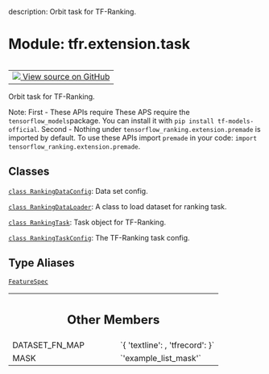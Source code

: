 description: Orbit task for TF-Ranking.

<div itemscope itemtype="http://developers.google.com/ReferenceObject">
<meta itemprop="name" content="tfr.extension.task" />
<meta itemprop="path" content="Stable" />
<meta itemprop="property" content="DATASET_FN_MAP"/>
<meta itemprop="property" content="MASK"/>
</div>

# Module: tfr.extension.task

<!-- Insert buttons and diff -->

<table class="tfo-notebook-buttons tfo-api nocontent" align="left">
<td>
  <a target="_blank" href="https://github.com/tensorflow/ranking/tree/master/tensorflow_ranking/extension/task.py">
    <img src="https://www.tensorflow.org/images/GitHub-Mark-32px.png" />
    View source on GitHub
  </a>
</td>
</table>

Orbit task for TF-Ranking.

Note: First - These APIs require These APS require the
`tensorflow_models`package. You can install it with `pip install
tf-models-official`. Second - Nothing under
`tensorflow_ranking.extension.premade` is imported by default. To use these APIs
import `premade` in your code: `import tensorflow_ranking.extension.premade`.

## Classes

[`class RankingDataConfig`](../../tfr/extension/task/RankingDataConfig.md): Data
set config.

[`class RankingDataLoader`](../../tfr/extension/task/RankingDataLoader.md): A
class to load dataset for ranking task.

[`class RankingTask`](../../tfr/extension/task/RankingTask.md): Task object for
TF-Ranking.

[`class RankingTaskConfig`](../../tfr/extension/task/RankingTaskConfig.md): The
TF-Ranking task config.

## Type Aliases

[`FeatureSpec`](../../tfr/extension/task/FeatureSpec.md)

<!-- Tabular view -->

 <table class="responsive fixed orange">
<colgroup><col width="214px"><col></colgroup>
<tr><th colspan="2"><h2 class="add-link">Other Members</h2></th></tr>

<tr>
<td>
DATASET_FN_MAP<a id="DATASET_FN_MAP"></a>
</td>
<td>
`{
 'textline': <class 'tensorflow.python.data.ops.readers.TextLineDatasetV2'>,
 'tfrecord': <class 'tensorflow.python.data.ops.readers.TFRecordDatasetV2'>
}`
</td>
</tr><tr>
<td>
MASK<a id="MASK"></a>
</td>
<td>
`'example_list_mask'`
</td>
</tr>
</table>
